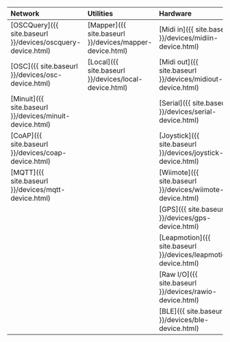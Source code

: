 

| Network                                                     | Utilities                                               | Hardware                                                        | Web                                                 | Lights                                                  | Audio                                                 | Video                                                     |
| :---------------------------------------------------------- | :------------------------------------------------------ | :-------------------------------------------------------------- | :-------------------------------------------------- | :------------------------------------------------------ | :---------------------------------------------------- | :-------------------------------------------------------- |
| [OSCQuery]({{ site.baseurl }}/devices/oscquery-device.html) | [Mapper]({{ site.baseurl }}/devices/mapper-device.html) | [Midi in]({{ site.baseurl }}/devices/midiin-device.html)        | [HTTP]({{ site.baseurl }}/devices/http-device.html) | [Artnet]({{ site.baseurl }}/devices/artnet-device.html) | [Audio]({{ site.baseurl }}/devices/audio-device.html) | [Window]({{ site.baseurl }}/devices/window-device.html)   |
| [OSC]({{ site.baseurl }}/devices/osc-device.html)           | [Local]({{ site.baseurl }}/devices/local-device.html)   | [Midi out]({{ site.baseurl }}/devices/midiout-device.html)      | [WS]({{ site.baseurl }}/devices/ws-device.html)     |                                                         |                                                       | [Camera]({{ site.baseurl }}/devices/camera-device.html)   |
| [Minuit]({{ site.baseurl }}/devices/minuit-device.html)     |                                                         | [Serial]({{ site.baseurl }}/devices/serial-device.html)         |                                                     |                                                         |                                                       | [Spout]({{ site.baseurl }}/devices/spout-device.html)     |
| [CoAP]({{ site.baseurl }}/devices/coap-device.html)         |                                                         | [Joystick]({{ site.baseurl }}/devices/joystick-device.html)     |                                                     |                                                         |                                                       | [Syphon]({{ site.baseurl }}/devices/syphon-device.html)   |
| [MQTT]({{ site.baseurl }}/devices/mqtt-device.html)         |                                                         | [Wiimote]({{ site.baseurl }}/devices/wiimote-device.html)       |                                                     |                                                         |                                                       | [Shmdata]({{ site.baseurl }}/devices/shmdata-device.html) |
|                                                             |                                                         | [GPS]({{ site.baseurl }}/devices/gps-device.html)               |                                                     |                                                         |                                                       | [NDI]({{ site.baseurl }}/devices/ndi-device.html)         |
|                                                             |                                                         | [Leapmotion]({{ site.baseurl }}/devices/leapmotion-device.html) |                                                     |                                                         |                                                       |                                                           |
|                                                             |                                                         | [Raw I/O]({{ site.baseurl }}/devices/rawio-device.html)         |                                                     |                                                         |                                                       |                                                           |
|                                                             |                                                         | [BLE]({{ site.baseurl }}/devices/ble-device.html)               |                                                     |                                                         |                                                       |                                                           |